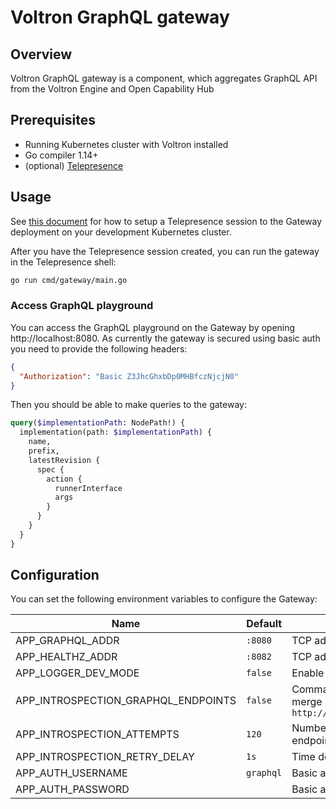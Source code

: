 # Voltron GraphQL gateway

## Overview

Voltron GraphQL gateway is a component, which aggregates GraphQL API from the Voltron Engine and Open Capability Hub

## Prerequisites

- Running Kubernetes cluster with Voltron installed
- Go compiler 1.14+
- (optional) [Telepresence](https://www.telepresence.io/)

## Usage

See [this document](../../docs/development.md#replace-a-cluster-component-with-your-local-process) for how to setup a Telepresence session to the Gateway deployment on your development Kubernetes cluster.

After you have the Telepresence session created, you can run the gateway in the Telepresence shell:
```bash
go run cmd/gateway/main.go
```

### Access GraphQL playground

You can access the GraphQL playground on the Gateway by opening http://localhost:8080. As currently the gateway is secured using basic auth you need to provide the following headers:
```json
{
  "Authorization": "Basic Z3JhcGhxbDp0MHBfczNjcjN0"
}
```

Then you should be able to make queries to the gateway:
```graphql
query($implementationPath: NodePath!) {
  implementation(path: $implementationPath) {
    name,
    prefix,
    latestRevision {
      spec {
        action {
          runnerInterface
          args
        }
      }
    }
  }
}
```

## Configuration

You can set the following environment variables to configure the Gateway:

| Name                                | Default   | Description                                                                                                                                                           |
|-------------------------------------|-----------|-----------------------------------------------------------------------------------------------------------------------------------------------------------------------|
| APP_GRAPHQL_ADDR                    | `:8080`   | TCP address the GraphQL endpoint binds to                                                                                                                             |
| APP_HEALTHZ_ADDR                    | `:8082`   | TCP address the health probes endpoint binds to                                                                                                                       |
| APP_LOGGER_DEV_MODE                 | `false`   | Enable development mode logging                                                                                                                                       |
| APP_INTROSPECTION_GRAPHQL_ENDPOINTS | `false`   | Comma separated list of GraphQL endpoint to introspect and merge into one unified GraphQL endpoint. Ex. `http://localhost:3000/graphql,http://localhost:3001/graphql` |
| APP_INTROSPECTION_ATTEMPTS          | `120`     | Number of attempts to introspect the remote GraphQL endpoints                                                                                                         |
| APP_INTROSPECTION_RETRY_DELAY       | `1s`      | Time delay between unsuccessful introspection attempts                                                                                                                |
| APP_AUTH_USERNAME                   | `graphql` | Basic auth username used to secure the GraphQL endpoint                                                                                                               |
| APP_AUTH_PASSWORD                   |           | Basic auth password used to secure the GraphQL endpoint                                                                                                               |